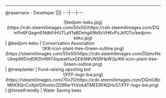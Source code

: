 
---
@raserrano  - Developer
||||
---|---|---
<center>![kedjom-keku.jpg](https://cdn.steemitimages.com/50x50/https://cdn.steemitimages.com/DQmPn6FQagmENdbFiHUTLpYfaBDehgA9b9zVHKvPzJkfGTo/kedjom-keku.jpg)</center> | @kedjom-keku | Conservation Association
<center>![KK-icon-plant-tree-Green-outline.png](https://steemitimages.com/50x50/https://cdn.steemitimages.com/DQmcNsUbep88DodSR2hr6NT4speakfuxGE84NfzNSRHpW2p/KK-icon-plant-tree-Green-outline.png)</center>  | @treeplanter | Fund-raising upvoting bot
<center>![FFF-logo-bw.png](https://steemitimages.com/70x70/https://cdn.steemitimages.com/DQmUBcMKK9QnCoXpVDXnmtvZD9RarYhVokATMEERFAQHx37/FFF-logo-bw.png)</center> | @forestfriendly | Water Saving bees